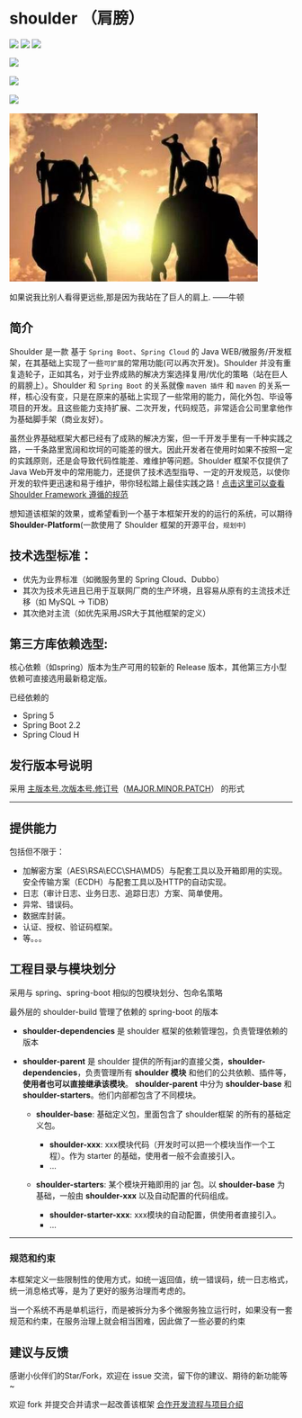 # shoulder （肩膀）

![](https://img.shields.io/badge/build-passing-green.svg)
![](https://img.shields.io/badge/modules-21-yellow.svg)
![](https://img.shields.io/badge/license-Apche%202.0-orange.svg)

![](https://img.shields.io/badge/Version-0.0.1--SNAPSHOT-red.svg) 

![](https://img.shields.io/badge/Spring%20Boot%20Version-2.3.0-blue.svg)

![](https://img.shields.io/badge/Spring%20Cloud%20Version-Hotox.SR5-blue.svg)

![LOGO](doc/img/logo.jpg)

如果说我比别人看得更远些,那是因为我站在了巨人的肩上. ——牛顿


## 简介

Shoulder 是一款 基于 `Spring Boot`、`Spring Cloud` 的 Java WEB/微服务/开发框架，在其基础上实现了一些`可扩展`的常用功能(可以再次开发)。Shoulder 并没有重复造轮子，正如其名，对于业界成熟的解决方案选择复用/优化的策略（站在巨人的肩膀上）。Shoulder 和 `Spring Boot` 的关系就像 `maven 插件` 和 `maven` 的关系一样，核心没有变，只是在原来的基础上实现了一些常用的能力，简化外包、毕设等项目的开发。且这些能力支持扩展、二次开发，代码规范，非常适合公司里拿他作为基础脚手架（商业友好）。

虽然业界基础框架大都已经有了成熟的解决方案，但一千开发手里有一千种实践之路，一千条路里宽阔和坎坷的可能差的很大。因此开发者在使用时如果不按照一定的实践原则，还是会导致代码性能差、难维护等问题。Shoulder 框架不仅提供了Java Web开发中的常用能力，还提供了技术选型指导、一定的开发规范，以使你开发的软件更迅速和易于维护，带你轻松踏上最佳实践之路！[点击这里可以查看 Shoulder Framework 遵循的规范](http://doc.itlym.cn)

想知道该框架的效果，或希望看到一个基于本框架开发的的运行的系统，可以期待 **Shoulder-Platform**(一款使用了 Shoulder 框架的开源平台，`规划中`)

## 技术选型标准：
- 优先为业界标准（如微服务里的 Spring Cloud、Dubbo）
- 其次为技术先进且已用于互联网厂商的生产环境，且容易从原有的主流技术迁移（如 MySQL -> TiDB）
- 其次绝对主流（如优先采用JSR大于其他框架的定义）

## 第三方库依赖选型:
核心依赖（如spring）版本为生产可用的较新的 Release 版本，其他第三方小型依赖可直接选用最新稳定版。

已经依赖的

- Spring 5
- Spring Boot 2.2
- Spring Cloud H

## 发行版本号说明
采用 [主版本号.次版本号.修订号](https://semver.org/lang/zh-CN)（[MAJOR.MINOR.PATCH](https://semver.org)） 的形式

---

## 提供能力
包括但不限于：
- 加解密方案（AES\RSA\ECC\SHA\MD5）与配套工具以及开箱即用的实现。安全传输方案（ECDH）与配套工具以及HTTP的自动实现。
- 日志（审计日志、业务日志、追踪日志）方案、简单使用。
- 异常、错误码。
- 数据库封装。
- 认证、授权、验证码框架。
- 等。。。 

## 工程目录与模块划分

采用与 spring、spring-boot 相似的包模块划分、包命名策略

最外层的 shoulder-build 管理了依赖的 spring-boot 的版本

- **shoulder-dependencies** 是 shoulder 框架的依赖管理包，负责管理依赖的版本

- **shoulder-parent** 是 shoulder 提供的所有jar的直接父类，**shoulder-dependencies**，负责管理所有 **shoulder 模块** 和他们的公共依赖、插件等，**使用者也可以直接继承该模块**。
**shoulder-parent** 中分为 **shoulder-base** 和 **shoulder-starters**。他们内部都包含了不同模块。

    - **shoulder-base**: 基础定义包，里面包含了 shoulder框架 的所有的基础定义包。
        - **shoulder-xxx**: xxx模块代码（开发时可以把一个模块当作一个工程）。作为 starter 的基础，使用者一般不会直接引入。
        - ...
        
    - **shoulder-starters**: 某个模块开箱即用的 jar 包。以 **shoulder-base** 为基础，一般由 **shoulder-xxx** 以及自动配置的代码组成。
        - **shoulder-starter-xxx**: xxx模块的自动配置，供使用者直接引入。
        - ...


---


### 规范和约束

本框架定义一些限制性的使用方式，如统一返回值，统一错误码，统一日志格式，统一消息格式等，是为了更好的服务治理而考虑的。

当一个系统不再是单机运行，而是被拆分为多个微服务独立运行时，如果没有一套规范和约束，在服务治理上就会相当困难，因此做了一些必要的约束


## 建议与反馈

感谢小伙伴们的Star/Fork，欢迎在 issue 交流，留下你的建议、期待的新功能等~

欢迎 fork 并提交合并请求一起改善该框架 [合作开发流程与项目介绍](CONTRIBUTING.MD)

